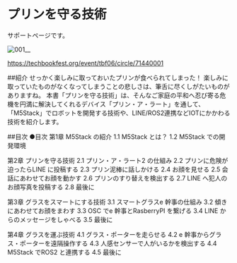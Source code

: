 # プリンを守る技術
サポートページです。

![001__](https://user-images.githubusercontent.com/31365453/55197680-9ed3dc00-51f6-11e9-9458-941c1f5f4a52.png)


https://techbookfest.org/event/tbf06/circle/71440001

##紹介
せっかく楽しみに取っておいたプリンが食べられてしまった！ 楽しみに取っていたものがなくなってしまうことの悲しさは、筆舌に尽くしがたいものがありますね。 本書「プリンを守る技術」は、そんなご家庭の平和へ忍び寄る危機を円満に解決してくれるデバイス「プリン・ア・ラート」を通して、「M5Stack」でロボットを開発する技術や、LINE/ROS2連携などIOTにかかわる技術を紹介します。



##目次
●目次
第1章 M5Stack の紹介
1.1 M5Stack とは？ 
1.2 M5Stack での開発環境

第2章 プリンを守る技術
2.1 プリン・ア・ラート2 の仕組み
2.2 プリンに危険が迫ったらLINE に投稿する
2.3 プリン泥棒に話しかける
2.4 お顔を見せる
2.5 会話にあわせてお顔を動かす
2.6 プリンのすり替えを検出する
2.7 LINE へ犯人のお顔写真を投稿する
2.8 最後に

第3章 グラスをスマートにする技術
3.1 スマートグラスe 幹事の仕組み
3.2 傾きにあわせてお顔をまわす
3.3 OSC でe 幹事とRasberryPI を繋げる
3.4 LINE からのメッセージをしゃべる
3.5 最後に

第4章 グラスを運ぶ技術
4.1 グラス・ポーターを走らせる
4.2 e 幹事からグラス・ポーターを遠隔操作する
4.3 人感センサーで人がいるかを検出する
4.4 M5Stack でROS2 と連携する
4.5 最後に
